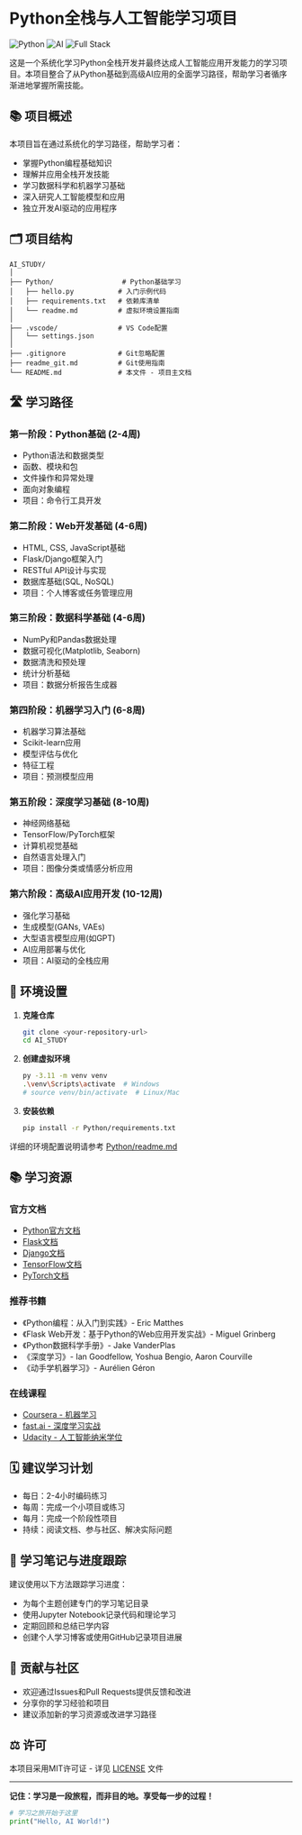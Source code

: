 # Python全栈与人工智能学习项目

![Python](https://img.shields.io/badge/Python-3.9%2B-blue)
![AI](https://img.shields.io/badge/AI-Learning-brightgreen)
![Full Stack](https://img.shields.io/badge/Full%20Stack-Development-orange)

这是一个系统化学习Python全栈开发并最终达成人工智能应用开发能力的学习项目。本项目整合了从Python基础到高级AI应用的全面学习路径，帮助学习者循序渐进地掌握所需技能。

## 📚 项目概述

本项目旨在通过系统化的学习路径，帮助学习者：

- 掌握Python编程基础知识
- 理解并应用全栈开发技能
- 学习数据科学和机器学习基础
- 深入研究人工智能模型和应用
- 独立开发AI驱动的应用程序

## 🗂️ 项目结构

```
AI_STUDY/
│
├── Python/                 # Python基础学习
│   ├── hello.py           # 入门示例代码
│   ├── requirements.txt   # 依赖库清单
│   └── readme.md          # 虚拟环境设置指南
│
├── .vscode/               # VS Code配置
│   └── settings.json
│
├── .gitignore             # Git忽略配置
├── readme_git.md          # Git使用指南
└── README.md              # 本文件 - 项目主文档
```

## 🛣️ 学习路径

### 第一阶段：Python基础 (2-4周)

- Python语法和数据类型
- 函数、模块和包
- 文件操作和异常处理
- 面向对象编程
- 项目：命令行工具开发

### 第二阶段：Web开发基础 (4-6周)

- HTML, CSS, JavaScript基础
- Flask/Django框架入门
- RESTful API设计与实现
- 数据库基础(SQL, NoSQL)
- 项目：个人博客或任务管理应用

### 第三阶段：数据科学基础 (4-6周)

- NumPy和Pandas数据处理
- 数据可视化(Matplotlib, Seaborn)
- 数据清洗和预处理
- 统计分析基础
- 项目：数据分析报告生成器

### 第四阶段：机器学习入门 (6-8周)

- 机器学习算法基础
- Scikit-learn应用
- 模型评估与优化
- 特征工程
- 项目：预测模型应用

### 第五阶段：深度学习基础 (8-10周)

- 神经网络基础
- TensorFlow/PyTorch框架
- 计算机视觉基础
- 自然语言处理入门
- 项目：图像分类或情感分析应用

### 第六阶段：高级AI应用开发 (10-12周)

- 强化学习基础
- 生成模型(GANs, VAEs)
- 大型语言模型应用(如GPT)
- AI应用部署与优化
- 项目：AI驱动的全栈应用

## 🔧 环境设置

1. **克隆仓库**

   ```bash
   git clone <your-repository-url>
   cd AI_STUDY
   ```
2. **创建虚拟环境**

   ```bash
   py -3.11 -m venv venv
   .\venv\Scripts\activate  # Windows
   # source venv/bin/activate  # Linux/Mac
   ```
3. **安装依赖**

   ```bash
   pip install -r Python/requirements.txt
   ```

详细的环境配置说明请参考 [Python/readme.md](Python/readme.md)

## 📚 学习资源

### 官方文档

- [Python官方文档](https://docs.python.org/3/)
- [Flask文档](https://flask.palletsprojects.com/)
- [Django文档](https://docs.djangoproject.com/)
- [TensorFlow文档](https://www.tensorflow.org/api_docs)
- [PyTorch文档](https://pytorch.org/docs/stable/index.html)

### 推荐书籍

- 《Python编程：从入门到实践》- Eric Matthes
- 《Flask Web开发：基于Python的Web应用开发实战》- Miguel Grinberg
- 《Python数据科学手册》- Jake VanderPlas
- 《深度学习》- Ian Goodfellow, Yoshua Bengio, Aaron Courville
- 《动手学机器学习》- Aurélien Géron

### 在线课程

- [Coursera - 机器学习](https://www.coursera.org/learn/machine-learning)
- [fast.ai - 深度学习实战](https://www.fast.ai/)
- [Udacity - 人工智能纳米学位](https://www.udacity.com/course/ai-artificial-intelligence-nanodegree--nd898)

## 🗓️ 建议学习计划

- 每日：2-4小时编码练习
- 每周：完成一个小项目或练习
- 每月：完成一个阶段性项目
- 持续：阅读文档、参与社区、解决实际问题

## 📝 学习笔记与进度跟踪

建议使用以下方法跟踪学习进度：

- 为每个主题创建专门的学习笔记目录
- 使用Jupyter Notebook记录代码和理论学习
- 定期回顾和总结已学内容
- 创建个人学习博客或使用GitHub记录项目进展

## 🤝 贡献与社区

- 欢迎通过Issues和Pull Requests提供反馈和改进
- 分享你的学习经验和项目
- 建议添加新的学习资源或改进学习路径

## ⚖️ 许可

本项目采用MIT许可证 - 详见 [LICENSE](LICENSE) 文件

---

**记住：学习是一段旅程，而非目的地。享受每一步的过程！**

```python
# 学习之旅开始于这里
print("Hello, AI World!")
```
